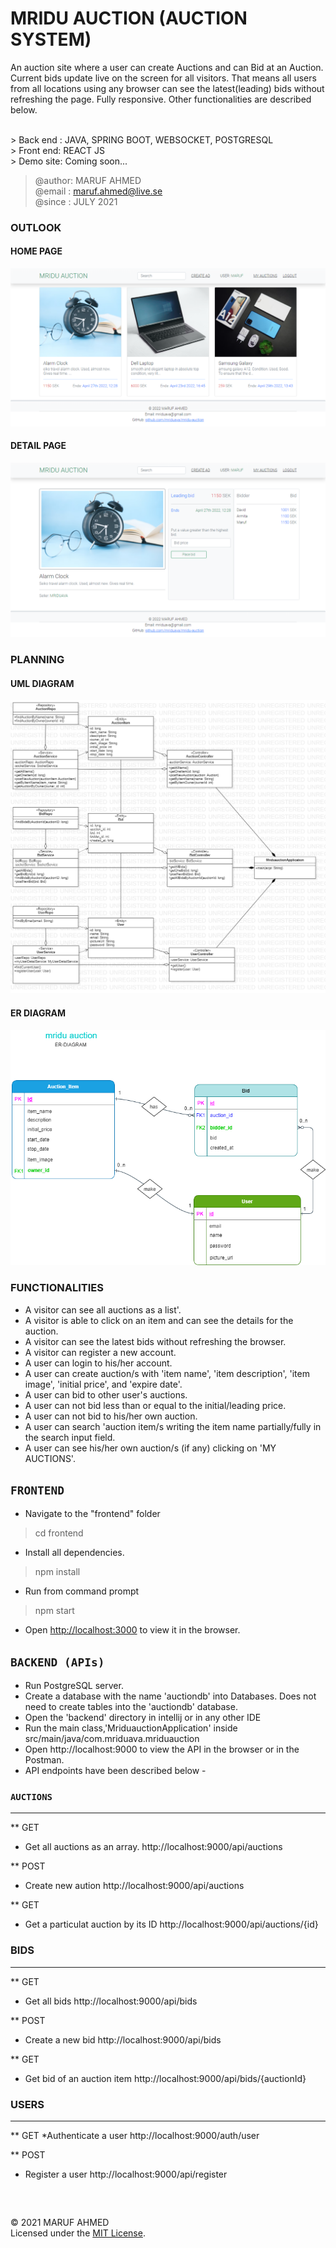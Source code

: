 # MRIDU AUCTION (AUCTION SYSTEM)

An auction site where a user can create Auctions and can Bid at an Auction. Current bids update live on the screen for all visitors. That means all users from all locations using any browser can see the latest(leading) bids without refreshing the page. Fully responsive. Other functionalities are described below.

<br>
> Back end : JAVA, SPRING BOOT, WEBSOCKET, POSTGRESQL<br>
> Front end: REACT JS<br>
> Demo site: Coming soon...<br>

> @author: MARUF AHMED<br>
> @email : maruf.ahmed@live.se<br>
> @since : JULY 2021<br>


### OUTLOOK
#### HOME PAGE
![](outlook/mridu-auction-list.png)
<br>
#### DETAIL PAGE
![](outlook/mridu-auction-detail.png)
<br>

### PLANNING
#### UML DIAGRAM
![](planning/uml-diagram-mridu-auction.png)
<br>
#### ER DIAGRAM
![](planning/er-diagram-mridu-auction.png)

### FUNCTIONALITIES
* A visitor can see all auctions as a list'.
* A visitor is able to click on an item and can see the details for the auction.
* A visitor can see the latest bids without refreshing the browser.
* A visitor can register a new account.
* A user can login to his/her account.
* A user can create auction/s with 'item name', 'item description', 'item image', 'initial price', and 'expire date'.
* A user can bid to other user's auctions.
* A user can not bid less than or equal to the initial/leading price.
* A user can not bid to his/her own auction.
* A user can search 'auction item/s writing the item name partially/fully in the search input field.
* A user can see his/her own auction/s (if any) clicking on 'MY AUCTIONS'.

## `FRONTEND`
* Navigate to the "frontend" folder <br>
> cd frontend
* Install all dependencies. 
> npm install
* Run from command prompt
> npm start
* Open [http://localhost:3000](http://localhost:3000) to view it in the browser.

## `BACKEND (APIs)`
* Run PostgreSQL server.<br>
* Create a database with the name 'auctiondb' into Databases. Does not need to create tables into the 'auctiondb' database. 
* Open the 'backend' directory in intellij or in any other IDE<br>
* Run the main class,'MriduauctionApplication' inside src/main/java/com.mriduava.mriduauction
* Open http://localhost:9000 to view the API in the browser or in the Postman.
* API endpoints have been described below -

### `AUCTIONS`
--------------------------------
** GET
* Get all auctions as an array.
http://localhost:9000/api/auctions

** POST
* Create new aution
http://localhost:9000/api/auctions

** GET
* Get a particulat auction by its ID
http://localhost:9000/api/auctions/{id}

### BIDS
--------------------------------
** GET
* Get all bids
http://localhost:9000/api/bids

** POST
* Create a new bid
http://localhost:9000/api/bids

** GET
* Get bid of an auction item
http://localhost:9000/api/bids/{auctionId}

### USERS
---------------------------------
** GET
*Authenticate a user
http://localhost:9000/auth/user

** POST
* Register a user
http://localhost:9000/api/register
<br>

##  

&copy; 2021 MARUF AHMED<br> 
Licensed under the [MIT License](LICENSE). 
